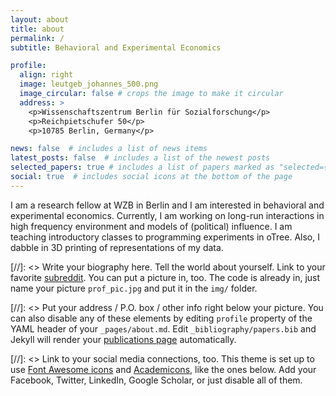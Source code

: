 ```yaml
---
layout: about
title: about
permalink: /
subtitle: Behavioral and Experimental Economics

profile:
  align: right
  image: leutgeb_johannes_500.png
  image_circular: false # crops the image to make it circular
  address: >
    <p>Wissenschaftszentrum Berlin für Sozialforschung</p>
    <p>Reichpietschufer 50</p>
    <p>10785 Berlin, Germany</p>

news: false  # includes a list of news items
latest_posts: false  # includes a list of the newest posts
selected_papers: true # includes a list of papers marked as "selected={true}"
social: true  # includes social icons at the bottom of the page
---
```


I am a research fellow at WZB in Berlin and I am interested in behavioral and experimental economics.  Currently, I am working on long-run interactions in high frequency environment and models of (political) influence. I am teaching introductory classes to programming experiments in oTree. Also, I dabble in 3D printing of representations of my data. 

[//]: <> Write your biography here. Tell the world about yourself. Link to your favorite [subreddit](http://reddit.com). You can put a picture in, too. The code is already in, just name your picture `prof_pic.jpg` and put it in the `img/` folder.

[//]: <> Put your address / P.O. box / other info right below your picture. You can also disable any of these elements by editing `profile` property of the YAML header of your `_pages/about.md`. Edit `_bibliography/papers.bib` and Jekyll will render your [publications page](/al-folio/publications/) automatically.

[//]: <> Link to your social media connections, too. This theme is set up to use [Font Awesome icons](http://fortawesome.github.io/Font-Awesome/) and [Academicons](https://jpswalsh.github.io/academicons/), like the ones below. Add your Facebook, Twitter, LinkedIn, Google Scholar, or just disable all of them.
